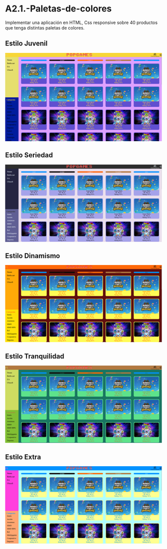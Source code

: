 # A2.1.-Paletas-de-colores
 Implementar una aplicación en HTML, Css responsive sobre 40 productos que tenga distintas paletas de colores.
 
 ## Estilo Juvenil
<p align="center"><img src="doc/estiloJuvenil.png" width=""/></p>

 ## Estilo Seriedad
<p align="center"><img src="doc/estiloSeriedad.png" width=""/></p>

 ## Estilo Dinamismo
<p align="center"><img src="doc/estiloDinamismo.png" width=""/></p>

 ## Estilo Tranquilidad
<p align="center"><img src="doc/estiloTranquilidad.png" width=""/></p>

 ## Estilo Extra
<p align="center"><img src="doc/estiloExtra.png" width=""/></p>